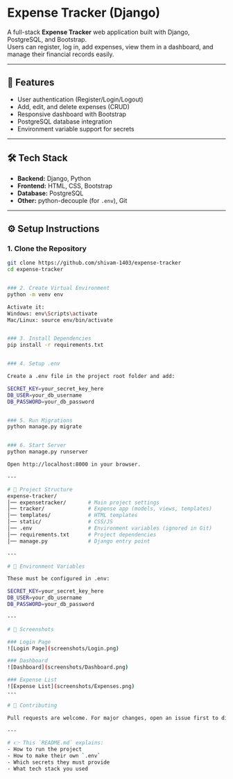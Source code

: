 # Expense Tracker (Django)

A full-stack **Expense Tracker** web application built with Django, PostgreSQL, and Bootstrap.  
Users can register, log in, add expenses, view them in a dashboard, and manage their financial records easily.

---

## 🚀 Features
- User authentication (Register/Login/Logout)
- Add, edit, and delete expenses (CRUD)
- Responsive dashboard with Bootstrap
- PostgreSQL database integration
- Environment variable support for secrets

---

## 🛠️ Tech Stack
- **Backend:** Django, Python
- **Frontend:** HTML, CSS, Bootstrap
- **Database:** PostgreSQL
- **Other:** python-decouple (for `.env`), Git

---

## ⚙️ Setup Instructions

### 1. Clone the Repository
```bash
git clone https://github.com/shivam-1403/expense-tracker
cd expense-tracker


### 2. Create Virtual Environment
python -m venv env

Activate it:
Windows: env\Scripts\activate
Mac/Linux: source env/bin/activate


### 3. Install Dependencies
pip install -r requirements.txt


### 4. Setup .env

Create a .env file in the project root folder and add:

SECRET_KEY=your_secret_key_here
DB_USER=your_db_username
DB_PASSWORD=your_db_password


### 5. Run Migrations
python manage.py migrate


### 6. Start Server
python manage.py runserver

Open http://localhost:8000 in your browser.

---

# 📂 Project Structure
expense-tracker/
│── expensetracker/       # Main project settings
│── tracker/              # Expense app (models, views, templates)
│── templates/            # HTML templates
│── static/               # CSS/JS
│── .env                  # Environment variables (ignored in Git)
│── requirements.txt      # Project dependencies
│── manage.py             # Django entry point

---

# 🔐 Environment Variables

These must be configured in .env:

SECRET_KEY=your_secret_key_here
DB_USER=your_db_username
DB_PASSWORD=your_db_password

---

# 📸 Screenshots

### Login Page
![Login Page](screenshots/Login.png)

### Dashboard
![Dashboard](screenshots/Dashboard.png)

### Expense List
![Expense List](screenshots/Expenses.png)
---

# 🤝 Contributing

Pull requests are welcome. For major changes, open an issue first to discuss what you would like to change.

---

# 👉 This `README.md` explains:  
- How to run the project  
- How to make their own `.env`  
- Which secrets they must provide  
- What tech stack you used  
